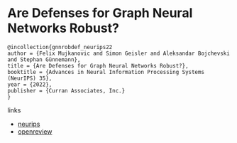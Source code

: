 # Are Defenses for Graph Neural Networks Robust?

```
@incollection{gnnrobdef_neurips22
author = {Felix Mujkanovic and Simon Geisler and Aleksandar Bojchevski and Stephan Günnemann},
title = {Are Defenses for Graph Neural Networks Robust?},
booktitle = {Advances in Neural Information Processing Systems (NeurIPS) 35},
year = {2022},
publisher = {Curran Associates, Inc.}
}
```

links
- [neurips](https://nips.cc/Conferences/2022/Schedule?showEvent=53115)
- [openreview](https://openreview.net/forum?id=yCJVkELVT9d)
